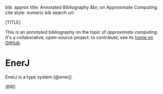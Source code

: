 bib: approx
title: Annotated Bibliography &br; on Approximate Computing
cite style: numeric
bib search url:

[TITLE]

This is an annotated bibliography on the topic of *approximate computing*. It's a collaborative, open-source project: to contribute, see its [home on GitHub][approxbib-gh].

[approxbib-gh]: https://github.com/sampsyo/approxbib


EnerJ
=====

EnerJ is a type system [@enerj].


[BIB]
